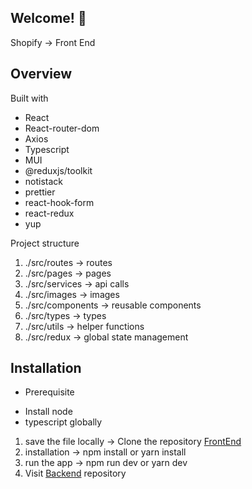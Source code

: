 ## Welcome! 👋

Shopify -> Front End

## Overview

Built with

- React
- React-router-dom
- Axios
- Typescript
- MUI
- @reduxjs/toolkit
- notistack
- prettier
- react-hook-form
- react-redux
- yup

Project structure

1. ./src/routes -> routes
2. ./src/pages -> pages
3. ./src/services -> api calls
4. ./src/images -> images
5. ./src/components -> reusable components
6. ./src/types -> types
7. ./src/utils -> helper functions
8. ./src/redux -> global state management

## Installation

- Prerequisite

* Install node
* typescript globally

1. save the file locally -> Clone the repository
   [FrontEnd](https://github.com/Shameera17/e-commerce-FE)
2. installation -> npm install or yarn install
3. run the app -> npm run dev or yarn dev
4. Visit [Backend](https://github.com/Shameera17/e-commerce-BE) repository
